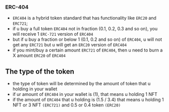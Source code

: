 ### ERC-404
 - `ERC404` is a hybrid token standard that has functionality like `ERC20` and `ERC721`;
 - if u buy a full token `ERC404` not in fraction (0.1, 0.2, 0.3 and so on), you will receive 1 `ERC-721` version of `ERC404`
 - but if u buy a fraction or below 1 (0.1, 0.2 and so on) of `ERC404`, u will not get any `ERC721` but u will get an `ERC20` version of `ERC404` 
 - if you mint/buy a certain amount `ERC721` of `ERC404`, then u need to burn a X amount `ERC20` of `ERC404`


## The type of the token 
 - the type of token will be determined by the amount of token that u holding in your wallet
 - if ur amount of `ERC404` in your wallet is (1), that means u holding 1 NFT
 - if the amount of `ERC404` that u holding is (1.5 / 3.4) that means u holding 1 NFT or 3 NFT `(ERC721)` and 0.5 or 0.4 token `(ERC20)`